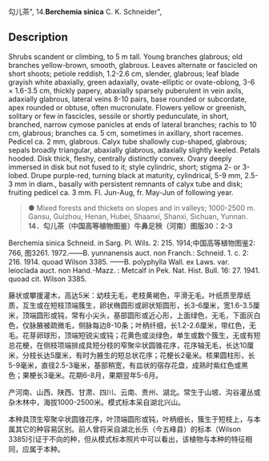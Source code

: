 勾儿茶",
14.**Berchemia sinica** C. K. Schneider",

## Description
Shrubs scandent or climbing, to 5 m tall. Young branches glabrous; old branches yellow-brown, smooth, glabrous. Leaves alternate or fascicled on short shoots; petiole reddish, 1.2-2.6 cm, slender, glabrous; leaf blade grayish white abaxially, green adaxially, ovate-elliptic or ovate-oblong, 3-6 × 1.6-3.5 cm, thickly papery, abaxially sparsely puberulent in vein axils, adaxially glabrous, lateral veins 8-10 pairs, base rounded or subcordate, apex rounded or obtuse, often mucronulate. Flowers yellow or greenish, solitary or few in fascicles, sessile or shortly pedunculate, in short, branched, narrow cymose panicles at ends of lateral branches; rachis to 10 cm, glabrous; branches ca. 5 cm, sometimes in axillary, short racemes. Pedicel ca. 2 mm, glabrous. Calyx tube shallowly cup-shaped, glabrous; sepals broadly triangular, abaxially glabrous, adaxially slightly keeled. Petals hooded. Disk thick, fleshy, centrally distinctly convex. Ovary deeply immersed in disk but not fused to it; style cylindric, short; stigma 2- or 3-lobed. Drupe purple-red, turning black at maturity, cylindrical, 5-9 mm, 2.5-3 mm in diam., basally with persistent remnants of calyx tube and disk; fruiting pedicel ca. 3 mm. Fl. Jun-Aug, fr. May-Jun of following year.

> ●  Mixed forests and thickets on slopes and in valleys; 1000-2500 m. Gansu, Guizhou, Henan, Hubei, Shaanxi, Shanxi, Sichuan, Yunnan.
**14．勾儿茶（中国高等植物图鉴）牛鼻足秧（河南）图版30：2-3**

Berchemia sinica Schneid. in Sarg. Pl. Wils. 2: 215. 1914;中国高等植物图鉴2: 766, 图3261. 1972.——B. yunnanensis auct. non Franch.: Schneid. 1. c. 2: 216. 1914. quoad Wilson 3385. ——B. polyphylla Wall. ex Laws. var. leioclada auct. non Hand.-Mazz. : Metcalf in Pek. Nat. Hist. Bull. 16: 27. 1941. quoad cit. Wilson 3385.

藤状或攀援灌木，高达5米：幼枝无毛，老枝黄褐色，平滑无毛。叶纸质至厚纸质，互生或在短枝顶端簇生，卵状椭圆形或卵状矩圆形，长3-6厘米，宽1.6-3.5厘米，顶端圆形或钝，常有小尖头，基部圆形或近心形，上面绿色，无毛，下面灰白色，仅脉腋被疏微毛，侧脉每边8-10条；叶柄纤细，长1.2-2.6厘米，带红色，无毛。花芽卵球形，顶端短锐尖或钝；花黄色或淡绿色，单生或数个簇生，无或有短总花梗，在侧枝项端排成具短分枝的窄聚伞状圆锥花序，花序轴无毛，长达10厘米，分枝长达5厘米，有时为腋生的短总状花序；花梗长2毫米。核果圆柱形，长5-9毫米，直径2.5-3毫米，基部稍宽，有皿状的宿存花盘，成熟时紫红色或黑色；果梗长3毫米。花期6-8月，果期翌年5-6月。

产河南、山西、陕西、甘肃、四川、云南、贵州、湖北。常生于山坡、沟谷灌丛或杂木林中，海拔1000-2500米。模式标本采自湖北兴山。

本种具顶生窄聚伞状圆锥花序，叶顶端圆形或钝，叶柄细长，簇生于短枝上，与本属其它的种容易区别。前人曾将采自湖北长乐（今五峰县）的标本（Wilson 3385)引证于不向的种，但从模式标本照片中可以看出，该植物与本种的特征相同，应属于本种。
